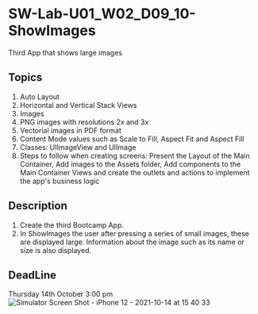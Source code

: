 # SW-Lab-U01_W02_D09_10-ShowImages
Third App that shows large images 

## Topics
1. Auto Layout
2. Horizontal and Vertical Stack Views
3. Images 
4. PNG images with resolutions 2x and 3x
5. Vectorial images in PDF format
6. Content Mode values such as Scale to Fill, Aspect Fit and Aspect Fill
7. Classes: UIImageView and UIImage
8. Steps to follow when creating screens: Present the Layout of the Main Container, Add images to the Assets folder, Add components to the Main Container Views and create the outlets and actions to implement the app's business logic

## Description
1. Create the third Bootcamp App. 
2. In ShowImages the user after pressing a series of small images, these are displayed large. Information about the image such as its name or size is also displayed.

## DeadLine 
Thursday 14th October 3:00 pm
![Simulator Screen Shot - iPhone 12 - 2021-10-14 at 15 40 33](https://user-images.githubusercontent.com/91871691/137614136-d4b43b0c-be13-4a1f-aebc-a42dca1eaae8.png)
